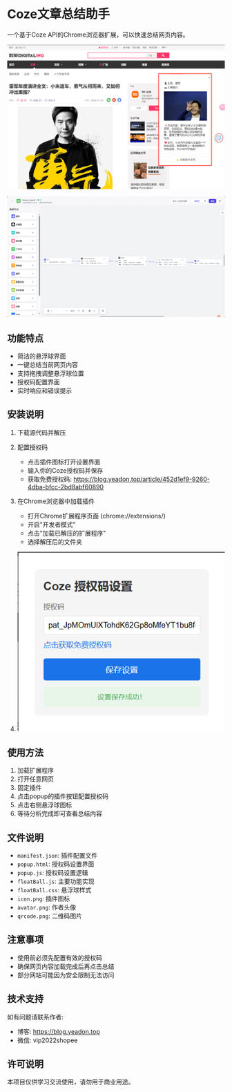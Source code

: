 # Coze文章总结助手

一个基于Coze API的Chrome浏览器扩展，可以快速总结网页内容。

![1731467700311](image/readme/1731467700311.png)

![1731472681932](image/readme/1731472681932.png)

## 功能特点

- 简洁的悬浮球界面
- 一键总结当前网页内容
- 支持拖拽调整悬浮球位置
- 授权码配置界面
- 实时响应和错误提示

## 安装说明

1. 下载源代码并解压
2. 配置授权码

   - 点击插件图标打开设置界面
   - 输入你的Coze授权码并保存
   - 获取免费授权码: https://blog.yeadon.top/article/452d1ef9-9260-4dba-bfcc-2bd8abf60890
3. 在Chrome浏览器中加载插件

   - 打开Chrome扩展程序页面 (chrome://extensions/)
   - 开启"开发者模式"
   - 点击"加载已解压的扩展程序"
   - 选择解压后的文件夹
4. ![1731467727519](image/readme/1731467727519.png)

## 使用方法

1. 加载扩展程序
2. 打开任意网页
3. 固定插件
4. 点击popup的插件按钮配置授权码
5. 点击右侧悬浮球图标
6. 等待分析完成即可查看总结内容

## 文件说明

- `manifest.json`: 插件配置文件
- `popup.html`: 授权码设置界面
- `popup.js`: 授权码设置逻辑
- `floatBall.js`: 主要功能实现
- `floatBall.css`: 悬浮球样式
- `icon.png`: 插件图标
- `avatar.png`: 作者头像
- `qrcode.png`: 二维码图片

## 注意事项

- 使用前必须先配置有效的授权码
- 确保网页内容加载完成后再点击总结
- 部分网站可能因为安全限制无法访问

## 技术支持

如有问题请联系作者:

- 博客: https://blog.yeadon.top
- 微信: vip2022shopee

## 许可说明

本项目仅供学习交流使用，请勿用于商业用途。
